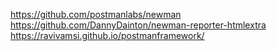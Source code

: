https://github.com/postmanlabs/newman
https://github.com/DannyDainton/newman-reporter-htmlextra
https://ravivamsi.github.io/postmanframework/
